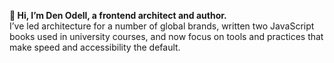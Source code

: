 **👋 Hi, I’m Den Odell, a frontend architect and author.**   
I’ve led architecture for a number of global brands, written two JavaScript books used in university courses, and now focus on tools and practices that make speed and accessibility the default.